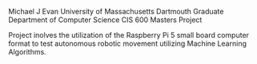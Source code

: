 Michael J Evan
University of Massachusetts Dartmouth
Graduate Department of Computer Science
CIS 600 Masters Project

Project inolves the utilization of the Raspberry Pi 5 small board computer format to test autonomous robotic movement utilizing Machine Learning Algorithms.
